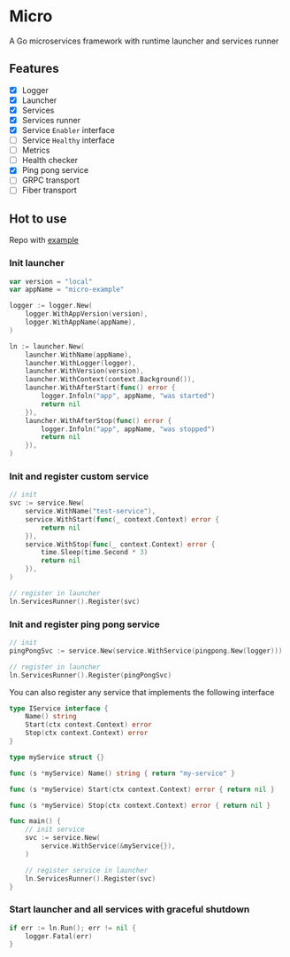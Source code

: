 # Micro

A Go microservices framework with runtime launcher and services runner

## Features

- [x] Logger
- [x] Launcher
- [x] Services
- [x] Services runner
- [x] Service `Enabler` interface
- [ ] Service `Healthy` interface
- [ ] Metrics
- [ ] Health checker
- [x] Ping pong service
- [ ] GRPC transport
- [ ] Fiber transport

## Hot to use

Repo with [example](https://github.com/tkcrm/micro-example)

### Init launcher

```go
var version = "local"
var appName = "micro-example"

logger := logger.New(
    logger.WithAppVersion(version),
    logger.WithAppName(appName),
)

ln := launcher.New(
    launcher.WithName(appName),
    launcher.WithLogger(logger),
    launcher.WithVersion(version),
    launcher.WithContext(context.Background()),
    launcher.WithAfterStart(func() error {
        logger.Infoln("app", appName, "was started")
        return nil
    }),
    launcher.WithAfterStop(func() error {
        logger.Infoln("app", appName, "was stopped")
        return nil
    }),
)
```

### Init and register custom service

```go
// init
svc := service.New(
    service.WithName("test-service"),
    service.WithStart(func(_ context.Context) error {
        return nil
    }),
    service.WithStop(func(_ context.Context) error {
        time.Sleep(time.Second * 3)
        return nil
    }),
)

// register in launcher
ln.ServicesRunner().Register(svc)
```

### Init and register ping pong service

```go
// init
pingPongSvc := service.New(service.WithService(pingpong.New(logger)))

// register in launcher
ln.ServicesRunner().Register(pingPongSvc)
```

You can also register any service that implements the following interface

```go
type IService interface {
    Name() string
    Start(ctx context.Context) error
    Stop(ctx context.Context) error
}

type myService struct {}

func (s *myService) Name() string { return "my-service" }

func (s *myService) Start(ctx context.Context) error { return nil }

func (s *myService) Stop(ctx context.Context) error { return nil }

func main() {
    // init service
    svc := service.New(
        service.WithService(&myService{}),
    )

    // register service in launcher
    ln.ServicesRunner().Register(svc)
}
```

### Start launcher and all services with graceful shutdown

```go
if err := ln.Run(); err != nil {
    logger.Fatal(err)
}
```
